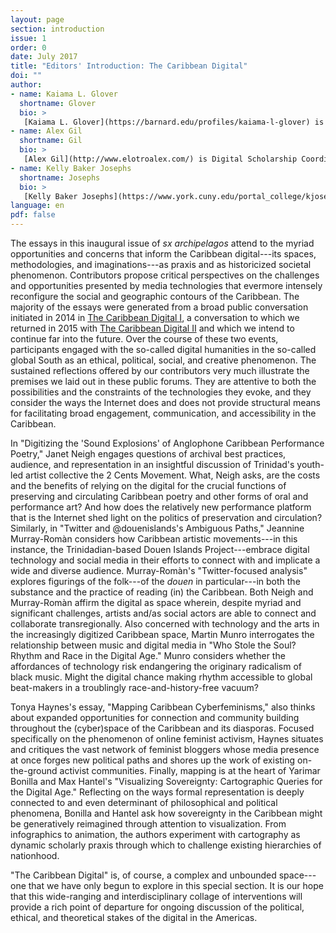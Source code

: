 ```yaml
---
layout: page
section: introduction
issue: 1
order: 0
date: July 2017
title: "Editors' Introduction: The Caribbean Digital"
doi: ""
author: 
- name: Kaiama L. Glover
  shortname: Glover
  bio: >
   [Kaiama L. Glover](https://barnard.edu/profiles/kaiama-l-glover) is Associate Professor of French and Africana Studies at Barnard College, Columbia University. She is the author of [Haiti Unbound: A Spiralist Challenge to the Postcolonial Canon](http://liverpooluniversitypress.co.uk/products/61903) (Liverpool UP 2010), first editor of [Marie Vieux Chauvet: Paradoxes of the Postcolonial Feminine](http://yalebooks.com/book/9780300214192/yale-french-studies-number-128) (Yale French Studies 2016), and translator of Frankétienne’s Ready to Burst (Archipelago Books 2014). She has received awards and fellowships from the National Endowment for the Humanities, the Mellon Foundation, and the Fulbright Foundation. Current projects include forthcoming translations of Marie Vieux Chauvet’s *Dance on the Volcano* (Archipelago Books) and René Depestre’s *Hadriana in All My Dreams* (Akashic Books), and the multimedia platform *In the Same Boats: Toward an Afro-Atlantic Visual Cartography*.
- name: Alex Gil
  shortname: Gil
  bio: >
   [Alex Gil](http://www.elotroalex.com/) is Digital Scholarship Coordinator for the Humanities and History at Columbia University Libraries. He collaborates with faculty, students and the library on the use of technologies on humanities research, pedagogy and scholarly communications. His research is focused on textual scholarship, digital humanities and Caribbean studies. Current projects include [Ed](https://minicomp.github.io/ed/), a foundation for *sx archipelagos*; the Open Syllabus Project; a geo-bibliography of Aimé Césaire; the Translation Toolkit; and, In The Same Boats, a visualization of trans-Atlantic intersections of black intellectuals in the 20th century. He is co-founder and active member of the Global Outlook::Digital Humanities initiative, [Columbia's Group for Experimental Methods in the Humanities](http://xpmethod.plaintext.in/), and the Studio@Butler at Columbia University.
- name: Kelly Baker Josephs
  shortname: Josephs
  bio: >
   [Kelly Baker Josephs](https://www.york.cuny.edu/portal_college/kjosephs) is Associate Professor of English at York College, CUNY. She is the author of [*Disturbers of the Peace: Representations of Insanity in Anglophone Caribbean Literature*](http://www.upress.virginia.edu/title/4572) (2013), editor of [*sx salon: a small axe literary platform*](http://smallaxe.net/sxsalon), and manager of [*The Caribbean Commons*](http://caribbean.commons.gc.cuny.edu) website. Her current project, "Caribbean Articulations: Storytelling in a Digital Age, explores the intersections between new technologies and Caribbean cultural production.
language: en
pdf: false
---
```



The essays in this inaugural issue of *sx archipelagos* attend to the
myriad opportunities and concerns that inform the Caribbean digital---its
spaces, methodologies, and imaginations---as praxis and as historicized
societal phenomenon. Contributors propose critical perspectives on the
challenges and opportunities presented by media technologies that
evermore intensely reconfigure the social and geographic contours of the
Caribbean. The majority of the essays were generated from a broad public
conversation initiated in 2014 in [The Caribbean Digital
I](https://wayback.archive-it.org/1914/20151224034027/http://caribbeandigital.cdrs.columbia.edu/),
a conversation to which we returned in 2015 with [The Caribbean Digital
II](https://web.archive.org/web/20201218110713/http://caribbeandigitalnyc.net/2015/) and which we intend to
continue far into the future. Over the course of these two events,
participants engaged with the so-called digital humanities in the
so-called global South as an ethical, political, social, and creative
phenomenon. The sustained reflections offered by our contributors very
much illustrate the premises we laid out in these public forums. They
are attentive to both the possibilities and the constraints of the
technologies they evoke, and they consider the ways the Internet does
and does not provide structural means for facilitating broad engagement,
communication, and accessibility in the Caribbean.

In "Digitizing the 'Sound Explosions' of Anglophone Caribbean
Performance Poetry," Janet Neigh engages questions of archival best
practices, audience, and representation in an insightful discussion of
Trinidad's youth-led artist collective the 2 Cents Movement. What, Neigh
asks, are the costs and the benefits of relying on the digital for the
crucial functions of preserving and circulating Caribbean poetry and
other forms of oral and performance art? And how does the relatively new
performance platform that is the Internet shed light on the politics of
preservation and circulation? Similarly, in "Twitter and @douenislands's
Ambiguous Paths," Jeannine Murray-Romàn considers how Caribbean artistic
movements---in this instance, the Trinidadian-based Douen Islands
Project---embrace digital technology and social media in their efforts to
connect with and implicate a wide and diverse audience. Murray-Romàn's
"Twitter-focused analysis" explores figurings of the folk---of the *douen*
in particular---in both the substance and the practice of reading (in) the
Caribbean. Both Neigh and Murray-Romàn affirm the digital as space
wherein, despite myriad and significant challenges, artists and/as
social actors are able to connect and collaborate transregionally. Also
concerned with technology and the arts in the increasingly digitized
Caribbean space, Martin Munro interrogates the relationship between
music and digital media in "Who Stole the Soul? Rhythm and Race in the
Digital Age." Munro considers whether the affordances of technology risk
endangering the originary radicalism of black music. Might the digital
chance making rhythm accessible to global beat-makers in a troublingly
race-and-history-free vacuum?

Tonya Haynes's essay, "Mapping Caribbean Cyberfeminisms," also thinks
about expanded opportunities for connection and community building
throughout the (cyber)space of the Caribbean and its diasporas. Focused
specifically on the phenomenon of online feminist activism, Haynes
situates and critiques the vast network of feminist bloggers whose media
presence at once forges new political paths and shores up the work of
existing on-the-ground activist communities. Finally, mapping is at the
heart of Yarimar Bonilla and Max Hantel's "Visualizing Sovereignty:
Cartographic Queries for the Digital Age." Reflecting on the ways formal
representation is deeply connected to and even determinant of
philosophical and political phenomena, Bonilla and Hantel ask how
sovereignty in the Caribbean might be generatively reimagined through
attention to visualization. From infographics to animation, the authors
experiment with cartography as dynamic scholarly praxis through which to
challenge existing hierarchies of nationhood.

"The Caribbean Digital" is, of course, a complex and unbounded space---one
that we have only begun to explore in this special section. It is our
hope that this wide-ranging and interdisciplinary collage of
interventions will provide a rich point of departure for ongoing
discussion of the political, ethical, and theoretical stakes of the
digital in the Americas.

